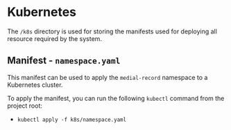 # Kubernetes
The `/k8s` directory is used for storing the manifests used for deploying all resource required by the system.

## Manifest - `namespace.yaml`
This manifest can be used to apply the `medial-record` namespace to a Kubernetes cluster.

To apply the manifest, you can run the following `kubectl` command from the project root:
  - `kubectl apply -f k8s/namespace.yaml`